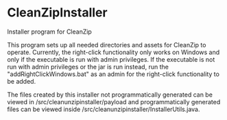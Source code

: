 CleanZipInstaller
=================

Installer program for CleanZip

This program sets up all needed directories and assets for CleanZip to operate. Currently, the right-click functionality only works on Windows and only if the executable is run with admin privileges. If the executable is not run with admin privileges or the jar is run instead, run the "addRightClickWindows.bat" as an admin for the right-click functionality to be added.

The files created by this installer not programmatically generated can be viewed in /src/cleanunzipinstaller/payload and programmatically generated files can be viewed inside /src/cleanunzipinstaller/InstallerUtils.java.

